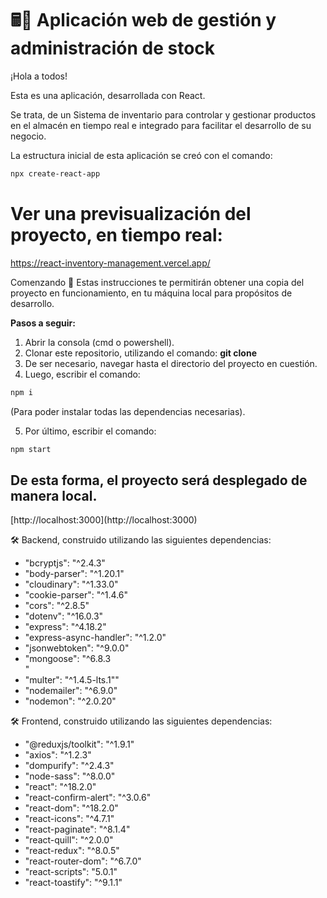 # 🖩📌 Aplicación web de gestión y administración de stock

¡Hola a todos!

Esta es una aplicación, desarrollada con React.

Se trata, de un Sistema de inventario para controlar y gestionar productos en el almacén en tiempo real e integrado para facilitar el desarrollo de su negocio.


La estructura inicial de esta aplicación se creó con el comando:

```bash
npx create-react-app
```

# Ver una previsualización del proyecto, en tiempo real:
https://react-inventory-management.vercel.app/

Comenzando 🚀
Estas instrucciones te permitirán obtener una copia del proyecto en funcionamiento, en tu máquina local para propósitos de desarrollo.

**Pasos a seguir:**

1. Abrir la consola (cmd o powershell).
2. Clonar este repositorio, utilizando el comando: **git clone <nombre del repositorio>**
3. De ser necesario, navegar hasta el directorio del proyecto en cuestión.
4. Luego, escribir el comando: 
  
```bash
npm i
```  
  (Para poder instalar todas las dependencias necesarias).
  
5. Por último, escribir el comando: 
  
```bash
npm start
```
   
<h2>De esta forma, el proyecto será desplegado de manera local.</h2> 
[http://localhost:3000](http://localhost:3000) 


🛠️ Backend, construido utilizando las siguientes dependencias: 
  

<ul>
    <li>"bcryptjs": "^2.4.3"</li>
     <li>"body-parser": "^1.20.1"</li>
     <li>"cloudinary": "^1.33.0"</li>
     <li>"cookie-parser": "^1.4.6"</li>
     <li>"cors": "^2.8.5"</li>
     <li>"dotenv": "^16.0.3"</li>
     <li>"express": "^4.18.2"</li>
     <li>"express-async-handler": "^1.2.0"</li>
     <li>"jsonwebtoken": "^9.0.0"</li>
     <li>"mongoose": "^6.8.3</li>"</li>
     <li>"multer": "^1.4.5-lts.1""</li>
     <li>"nodemailer": "^6.9.0"</li>
     <li>"nodemon": "^2.0.20"</li>
</ul>


🛠️ Frontend, construido utilizando las siguientes dependencias: 

<ul>
    <li>"@reduxjs/toolkit": "^1.9.1"</li></li>
    <li>"axios": "^1.2.3"</li>
    <li>"dompurify": "^2.4.3"</li>
   <li> "node-sass": "^8.0.0"</li>
    <li>"react": "^18.2.0"
    <li>"react-confirm-alert": "^3.0.6"</li>
    <li>"react-dom": "^18.2.0"</li>
    <li>"react-icons": "^4.7.1"</li>
    <li>"react-paginate": "^8.1.4"</li>
    <li>"react-quill": "^2.0.0"</li>
    <li>"react-redux": "^8.0.5"</li>
    <li>"react-router-dom": "^6.7.0"</li>
    <li>"react-scripts": "5.0.1"</li>
    <li>"react-toastify": "^9.1.1"</li>
</ul>


